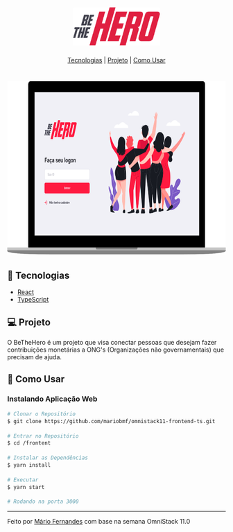 <h1 align="center">
    <img alt="BeTheHero" title="BeTheHero" src=".github/bethehero.svg" width="200px" />
</h1>

<p align="center">
  <a href="#-tecnologias">Tecnologias</a> |
  <a href="#-projeto">Projeto</a> |
  <a href="#-como-usar">Como Usar</a>
</p>

<h1 align="center">
    <img alt="BeTheHero" title="#delicinha" src=".github/bethehero-web.png" height="400px"/>
</h1>

## 🚀 Tecnologias
- [React](https://reactjs.org/)
- [TypeScript](https://www.typescriptlang.org/)

## 💻 Projeto
O BeTheHero é um projeto que visa conectar pessoas que desejam fazer contribuições monetárias a ONG's (Organizações não governamentais) que precisam de ajuda.

## 🤔 Como Usar

### Instalando Aplicação Web 

```bash
# Clonar o Repositório
$ git clone https://github.com/mariobmf/omnistack11-frontend-ts.git

# Entrar no Repositório
$ cd /frontent

# Instalar as Dependências
$ yarn install

# Executar
$ yarn start

# Rodando na porta 3000
```

---

Feito por [Mário Fernandes](https://www.linkedin.com/in/mario-fernandes-dev/) com base na semana OmniStack 11.0

